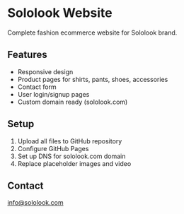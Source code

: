 # Sololook Website

Complete fashion ecommerce website for Sololook brand.

## Features
- Responsive design
- Product pages for shirts, pants, shoes, accessories
- Contact form
- User login/signup pages
- Custom domain ready (sololook.com)

## Setup
1. Upload all files to GitHub repository
2. Configure GitHub Pages
3. Set up DNS for sololook.com domain
4. Replace placeholder images and video

## Contact
info@sololook.com
